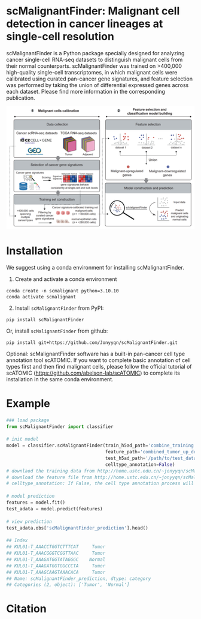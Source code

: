 # scMalignantFinder: Malignant cell detection in cancer lineages at single-cell resolution

scMalignantFinder is a Python package specially designed for analyzing cancer single-cell RNA-seq datasets to distinguish malignant cells from their normal counterparts. scMalignantFinder was trained on >400,000 high-quality single-cell transcriptomes, in which malignant cells were calibrated using curated pan-cancer gene signatures, and feature selection was performed by taking the union of differential expressed genes across each dataset. Please find more information in the corresponding publication.

![workflow](docs/workflow.png)

# Installation

We suggest using a conda environment for installing scMalignantFinder.

1. Create and activate a conda environment

```linux
conda create -n scmalignant python=3.10.10
conda activate scmalignant
```

2. Install `scMalignantFinder` from PyPI:

```shell
pip install scMalignantFinder
```

 Or, install `scMalignantFinder` from github:

``` shell
pip install git+https://github.com/Jonyyqn/scMalignantFinder.git
```

Optional: scMalignantFinder software has a built-in pan-cancer cell type annotation tool scATOMIC. If you want to complete basic annotation of cell types first and then find malignant cells, please follow the official tutorial of scATOMIC (https://github.com/abelson-lab/scATOMIC) to complete its installation in the same conda environment.

# Example

```python
### load package
from scMalignantFinder import classifier

# init model
model = classifier.scMalignantFinder(train_h5ad_path='combine_training.h5ad',
                                     feature_path='combined_tumor_up_down_degs.txt',
                                     test_h5ad_path='/path/to/test_data.h5ad', 
                                     celltype_annotation=False)
# downlaod the training data from http://home.ustc.edu.cn/~jonyyqn/scMalignantFinder_data/combine_training.h5ad
# download the feature file from http://home.ustc.edu.cn/~jonyyqn/scMalignantFinder_data/combined_tumor_up_down_degs.txt
# celltype_annotation: If False, the cell type annotation process will not be performed. If True, use scAtomic for cell type annotation

# model prediction
features = model.fit()
test_adata = model.predict(features)

# view prediction
test_adata.obs['scMalignantFinder_prediction'].head()

## Index
## KUL01-T_AAACCTGGTCTTTCAT     Tumor
## KUL01-T_AAACGGGTCGGTTAAC     Tumor
## KUL01-T_AAAGATGGTATAGGGC    Normal
## KUL01-T_AAAGATGGTGGCCCTA     Tumor
## KUL01-T_AAAGCAAGTAAACACA     Tumor
## Name: scMalignantFinder_prediction, dtype: category
## Categories (2, object): ['Tumor', 'Normal']
```



# Citation

